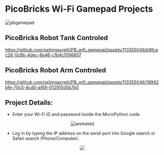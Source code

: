 # PicoBricks Wi-Fi Gamepad Projects
![pbgamepad](https://github.com/selimgayretli/PB_wifi_gamepad/assets/113355046/9addb374-49cf-4f13-ae94-3ac3352bfc8e)
## PicoBricks Robot Tank Controled
https://github.com/selimgayretli/PB_wifi_gamepad/assets/113355046/b9fcac26-0c8b-4dec-8e46-c1b4c1096807
## PicoBricks Robot Arm Controled
https://github.com/selimgayretli/PB_wifi_gamepad/assets/113355046/18942bfe-70c5-4cd0-af49-012915d5b7b0
## Project Details:
- Enter your Wi-Fi ID and password inside the MicroPython code.

<p align="center">
  <img src="https://github.com/selimgayretli/PB_wifi_gamepad/assets/113355046/7c3fd98d-5a8c-4ab3-aacc-12cbf19b62d8" alt="animated" />
</p>

- Log in by typing the IP address on the serial port into Google search or Safari search (Phone/Computer).
  
<p align="center">
  <img src="https://github.com/selimgayretli/PB_wifi_gamepad/assets/113355046/571c2b8c-1b96-4358-ba26-2cc97d671886" />
</p>

